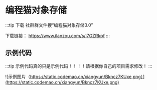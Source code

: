 # 编程猫对象存储 <Badge type="tip" text="2025/7/19 正常服务" /><Badge type="warning" text="推荐指数🌟🌟🌟🌟🌟" />

:::tip 下载
社群群文件搜“编程猫对象存储3.0”

下载链接： https://www.ilanzou.com/s/i7GZRkpf 
:::

## 示例代码

:::tip 示例代码真的只是示例代码！！！！请根据你自己的项目需求修改！
:::

![示例图片（https://static.codemao.cn/xiangyun/Bkncz7KUxe.png）](https://static.codemao.cn/xiangyun/Bkncz7KUxe.png)